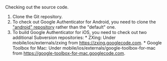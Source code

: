 Checking out the source code.

  1. Clone the Git repository.
  1. To check out Google Authenticator for Android, you need to clone the ["android" repository](https://github.com/google/google-authenticator-android) rather than the "default" one.
  1. To build Google Authenticator for iOS, you need to check out two additional Subversion repositories:
    * ZXing: Under mobile/ios/externals/zxing from https://zxing.googlecode.com.
    * Google Toolbox for Mac: Under mobile/ios/externals/google-toolbox-for-mac from https://google-toolbox-for-mac.googlecode.com.